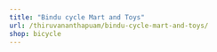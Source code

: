 ```yaml
---
title: "Bindu cycle Mart and Toys"
url: /thiruvananthapuam/bindu-cycle-mart-and-toys/
shop: bicycle
---
```

